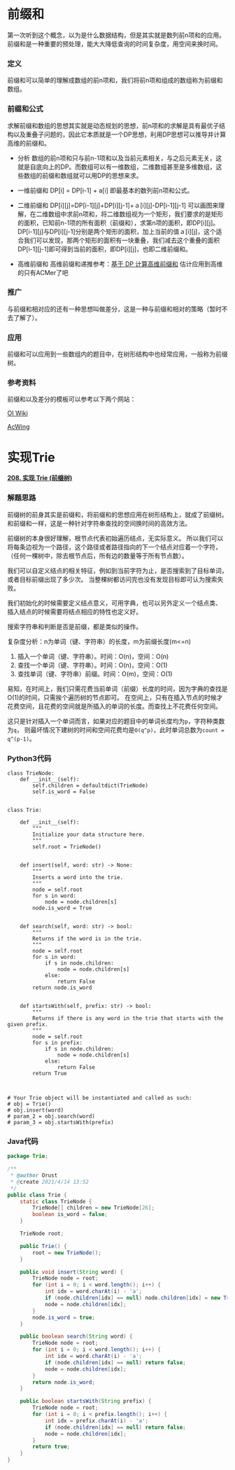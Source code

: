 # 前缀和
第一次听到这个概念，以为是什么数据结构，但是其实就是数列前n项和的应用。
前缀和是一种重要的预处理，能大大降低查询的时间复杂度，用空间来换时间。

### 定义
前缀和可以简单的理解成数组的前n项和，我们将前n项和组成的数组称为前缀和数组。

### 前缀和公式
求解前缀和数组的思想其实就是动态规划的思想，前n项和的求解是具有最优子结构以及重叠子问题的，因此它本质就是一个DP思想，利用DP思想可以推导并计算高维的前缀和。

* 分析
数组的前n项和只与前n-1项和以及当前元素相关，与之后元素无关，这就是自底向上的DP。而数组可以有一维数组，二维数组甚至是多维数组，这些数组的前缀和数组就可以用DP的思想来求。

* 一维前缀和
DP[i] = DP[i-1] + a[i]
即最基本的数列前n项和公式。

* 二维前缀和
DP[i][j]=DP[i-1][j]+DP[i][j-1]+ａ[i][j]-DP[i-1][j-1]
可以画图来理解，在二维数组中求前n项和，将二维数组视为一个矩形，我们要求的是矩形的面积，已知前n-1项的所有面积（前缀和），求第n项的面积，即DP[i][j]。
DP[i-1][j]与DP[i][j-1]分别是两个矩形的面积，加上当前的值ａ[i][j]，这个适合我们可以发现，那两个矩形的面积有一块重叠，我们减去这个重叠的面积DP[i-1][j-1]即可得到当前的面积，即DP[i][j]，也即二维前缀和。

* 高维前缀和
高维前缀和递推参考：[基于 DP 计算高维前缀和](https://oi-wiki.org/basic/prefix-sum/#dp)
估计应用到高维的只有ACMer了吧

### 推广
与前缀和相对应的还有一种思想叫做差分，这是一种与前缀和相对的策略（暂时不去了解了）。

### 应用
前缀和可以应用到一些数组内的题目中，在树形结构中也经常应用，一般称为前缀树。

### 参考资料
前缀和以及差分的模板可以参考以下两个网站：

[OI Wiki](https://oi-wiki.org/basic/prefix-sum/#dp)

[AcWing](https://www.acwing.com/blog/content/277/)
  


# 实现Trie

**[208. 实现 Trie (前缀树)](https://leetcode-cn.com/problems/implement-trie-prefix-tree/)**



### 解题思路
前缀树的前身其实是前缀和，将前缀和的思想应用在树形结构上，就成了前缀树。
和前缀和一样，这是一种针对字符串查找的空间换时间的高效方法。

前缀树的本身很好理解，根节点代表初始遍历结点，无实际意义。
所以我们可以将每条边视为一个路径，这个路径或者路径指向的下一个结点对应着一个字符，（任何一棵树中，除去根节点后，所有边的数量等于所有节点数）。

我们可以自定义结点的相关特征，例如到当前字符为止，是否搜索到了目标单词，或者目标前缀出现了多少次。
当整棵树都访问完也没有发现目标即可认为搜索失败。

我们初始化的时候需要定义结点意义，可用字典，也可以另外定义一个结点类、
插入结点的时候需要将结点相应的特性也定义好。

搜索字符串和判断是否是前缀，都是类似的操作。

复杂度分析：n为单词（键、字符串）的长度，m为前缀长度(m<=n)
1. 插入一个单词（键、字符串）。时间：O(n)，空间：O(n)
2. 查找一个单词（键、字符串）。时间：O(n)，空间：O(1)
3. 查找单词（键、字符串）前缀。时间：O(m)，空间：O(1)

易知，在时间上，我们只需花费当前单词（前缀）长度的时间，因为字典的查找是O(1)的时间，只需挨个遍历树的节点即可。
在空间上，只有在插入节点的时候才花费空间，且花费的空间就是所插入的单词的长度。而查找上不花费任何空间。

这只是针对插入一个单词而言，如果对应的题目中的单词长度均为`p`，字符种类数为`q`，
则最坏情况下建树的时间和空间花费均是`O(q^p)`，此时单词总数为`count = q^(p-1)`。

### Python3代码
```python3
class TrieNode:
    def __init__(self):
        self.children = defaultdict(TrieNode)
        self.is_word = False


class Trie:

    def __init__(self):
        """
        Initialize your data structure here.
        """
        self.root = TrieNode()


    def insert(self, word: str) -> None:
        """
        Inserts a word into the trie.
        """
        node = self.root
        for s in word:
            node = node.children[s]
        node.is_word = True


    def search(self, word: str) -> bool:
        """
        Returns if the word is in the trie.
        """
        node = self.root
        for s in word:
            if s in node.children:
                node = node.children[s]
            else:
                return False
        return node.is_word


    def startsWith(self, prefix: str) -> bool:
        """
        Returns if there is any word in the trie that starts with the given prefix.
        """
        node = self.root
        for s in prefix:
            if s in node.children:
                node = node.children[s]
            else:
                return False
        return True
        


# Your Trie object will be instantiated and called as such:
# obj = Trie()
# obj.insert(word)
# param_2 = obj.search(word)
# param_3 = obj.startsWith(prefix)

```



### Java代码
```java
package Trie;

/**
 * @author Orust
 * @create 2021/4/14 13:52
 */
public class Trie {
    static class TrieNode {
        TrieNode[] children = new TrieNode[26];
        boolean is_word = false;
    }

    TrieNode root;

    public Trie() {
        root = new TrieNode();
    }

    public void insert(String word) {
        TrieNode node = root;
        for (int i = 0; i < word.length(); i++) {
            int idx = word.charAt(i) - 'a';
            if (node.children[idx] == null) node.children[idx] = new TrieNode();
            node = node.children[idx];
        }
        node.is_word = true;
    }

    public boolean search(String word) {
        TrieNode node = root;
        for (int i = 0; i < word.length(); i++) {
            int idx = word.charAt(i) - 'a';
            if (node.children[idx] == null) return false;
            node = node.children[idx];
        }
        return node.is_word;
    }

    public boolean startsWith(String prefix) {
        TrieNode node = root;
        for (int i = 0; i < prefix.length(); i++) {
            int idx = prefix.charAt(i) - 'a';
            if (node.children[idx] == null) return false;
            node = node.children[idx];
        }
        return true;
    }
}
```
